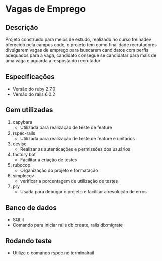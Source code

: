 # Vagas de Emprego

## Descrição
Projeto construído para meios de estudo, realizado no curso treinadev oferecido pela campus code, o projeto tem como finalidade recrutadores divulgarem vagas de emprego para buscarem candidatos com perfis adequados para a vaga, candidato consegue se candidatar para mais de uma vaga e aguarda a resposta do recrutador

## Especificações 

* Versão do ruby 2.7.0
* Versão do rails 6.0.2

## Gem utilizadas

1. capybara
   - Utilizada para realização de teste de feature 
2. rspec-rails
   -  Utilizada para realização de teste de feature e unitários
3. devise
   - Realizar as autenticações e permissões dos usuários 
4. factory bot
   - Facilitar a criação de testes
5. rubocop
   - Organização do projeto e formatação 
6. simplecov
   - verificar a porcentagem de utilização de testes
7. pry
   - Usada para debugar o projeto e facilitar a resolução de erros

## Banco de dados

* SQLit
* Comando para iniciar rails db:create, rails db:migrate

## Rodando teste

* Utilize o comando rspec no terminalrail

